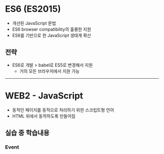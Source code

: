 # ES6 (ES2015)
- 개선된 JavaScript 문법
- ES6 browser compatibility의 훌륭한 지원
- ES6를 기반으로 한 JavaScript 생태계 확산

## 전략
- ES6로 개발 > babel로 ES5로 변경해서 지원
	- 거의 모든 브라우저에서 지원 가능

---

# WEB2 - JavaScript
- 동적인 페이지를 동적으로 처리하기 위한 스크립트형 언어
- HTML 위에서 동작하도록 만들어짐

## 실습 중 학습내용

### Event
